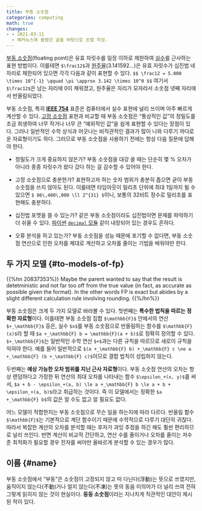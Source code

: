 ```yaml
---
title: 부동 소숫점
categories: computing
math: true
changes:
- - 2021-03-11
  - 해커뉴스에 올렸던 글을 바탕으로 초벌 작성.
---
```


[부동 소숫점](https://en.wikipedia.org/wiki/Floating-point_arithmetic)(floating point)은 유효 자릿수를 일정 이하로 제한하여 [실수](real-number)를 근사하는 표현 방법이다.
이를테면 `$\frac12$`과 [원주율](pi)(3.141592...)은 유효 자릿수가 십진법 네 자리로 제한되어 있으면 각각 다음과 같이 표현할 수 있다.
`$$ \frac12 = 5.000 \times 10^{-1} \qquad \pi \approx 3.142 \times 10^0 $$`
여기서 `$\frac12$`은 남는 자리에 0이 채워졌고,
원주율은 자리가 모자라서 소숫점 넷째 자리에서 반올림되었다.

부동 소숫점, 특히 [**IEEE 754**]() 표준은 컴퓨터에서 실수 표현에 널리 쓰이며 아주 빠르게 계산할 수 있다.
[고정 소숫점](fixed-point) 표현과 비교할 때 부동 소숫점은 “통상적인 값”의 정밀도를 조금 희생하여 너무 작거나 너무 큰 “예외적인 값”을 쉽게 표현할 수 있다는 장점이 있다.
그러나 일반적인 수학 상식과 어긋나는 비직관적인 결과가 많이 나와 다루기 까다로운 자료형이기도 하다.
그러므로 부동 소숫점을 사용하기 전에는 항상 다음 질문에 답해야 한다.

* 정밀도가 크게 중요하지 않은가?
  부동 소숫점을 대강 쓸 때는 단순히 몇 % 오차가 아니라 종종 자릿수가 왔다 갔다 하는 걸 감수할 수 있어야 한다.

* 고정 소숫점으로 충분한가?
  표현하고자 하는 숫자 범위가 충분히 좁으면 굳이 부동 소숫점을 쓰지 않아도 된다.
  이를테면 타임아웃이 밀리초 단위에 최대 1일까지 될 수 있으면 `$ 86\,400\,000 \ll 2^{31} $`이니,
  보통의 32비트 정수로 밀리초를 표현해도 충분하다.

* 십진법 포맷을 쓸 수 있는가?
  같은 부동 소숫점이라도 십진법이면 문제를 파악하기 더 쉬울 수 있다.
  [파이썬](python) [`decimal` 모듈](https://docs.python.org/3/library/decimal.html) 같이 내장되어 있는 경우도 흔하다.

* 오류 분석을 하고 있는가?
  부동 소숫점을 성능 때문에 포기할 수 없다면,
  부동 소숫점 연산으로 인한 오차를 제대로 계산하고 오차를 줄이는 기법을 배워야만 한다.

## 두 가지 모델 {#to-models-of-fp}

{{%hn 20837353%}}
Maybe the parent wanted to say that the result is detetministic and not far too off from the true value (in fact, as accurate as possible given the format). In the other words FP is exact but abides by a slight different calculation rule involving rounding.
{{%/hn%}}

부동 소숫점은 크게 두 가지 모델로 바라볼 수 있다.
첫번째는 **특수한 법칙을 따르는 정확한 자료형**이다.
이를테면 부동 소숫점 집합 `$\mathbb{F}$` 안에서의 연산 `$+_\mathbb{F}$` 등은,
실수 `$x$`를 부동 소숫점으로 반올림하는 함수를 `$\mathbb{F}(x)$`라 할 때 `$a +_\mathbb{F} b = \mathbb{F}(a + b)$`로 정확히 정의할 수 있다.
`$+_\mathbb{F}$`는 일반적인 수학 연산 `$+$`과는 다른 규칙을 따르므로 새로이 규칙을 익혀야 한다.
예를 들어 일반적으로 `$(a +_\mathbb{F} b) +_\mathbb{F} c \ne a +_\mathbb{F} (b +_\mathbb{F} c)$`이므로 결합 법칙이 성립하지 않는다.

두번째는 **예상 가능한 오차 범위를 지닌 근사 자료형**이다.
부동 소숫점 연산의 오차는 항상 랜덤하다고 가정한 뒤 연산의 최대 오차를 나타내는 함수 `$\epsilon_+(x, y)$`를 써서,
`$a + b - \epsilon_+(a, b) \le a +_\mathbb{F} b \le a + b + \epsilon_+(a, b)$`라고 취급하는 것이다.
즉 이 모델에서는 정확한 `$a +_\mathbb{F} b$`의 값은 알 수도 없고 알 필요도 없다.

어느 모델이 적합한지는 부동 소숫점으로 무슨 일을 하는지에 따라 다르다.
반올림 함수 `$\mathbb{F}$`는 기본적으로 계단 함수이기 때문에 수학적으로 다루기 대단히 귀찮다.
따라서 복잡한 계산의 오차를 분석할 때는 후자가 과잉 추정을 하긴 해도 훨씬 편리하므로 널리 쓰인다.
반면 계산이 비교적 간단하고, 연산 수를 줄이거나 오차를 줄이는 저수준 최적화가 필요할 경우 전자를 써야만 올바르게 분석할 수 있는 경우가 많다.

## 이름 {#name}

부동 소숫점에서 “부동”은 소숫점이 고정되지 않고 떠 다닌다(浮動)는 뜻으로 쓰였지만,
움직이지 않는다(不動)거나 얼지 않는다(不凍)는 뜻의 동음 이의어가 더 널리 쓰여 전혀 그렇게 읽히지 않는 것이 현실이다.
**둥둥 소숫점**이라는 지나치게 직관적인 대안이 제시된 적이 있다.


